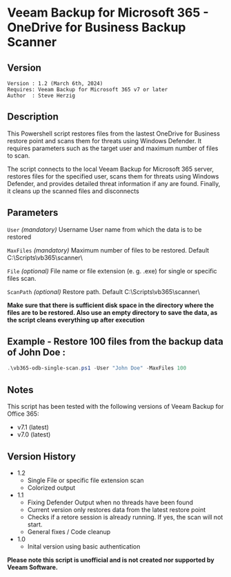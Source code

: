 # Veeam Backup for Microsoft 365 - OneDrive for Business Backup Scanner


## Version
~~~~
Version : 1.2 (March 6th, 2024)
Requires: Veeam Backup for Microsoft 365 v7 or later
Author  : Steve Herzig
~~~~

## Description
This Powershell script restores files from the lastest OneDrive for Business restore point and scans them for threats using Windows Defender. It requires parameters such as the target user and maximum number of files to scan. 

The script connects to the local Veeam Backup for Microsoft 365 server, restores files for the specified user, scans them for threats using Windows Defender, and provides detailed threat information if any are found. Finally, it cleans up the scanned files and disconnects 

## Parameters
`User`
_(mandatory)_ Username User name from which the data is to be restored

`MaxFiles`
_(mandatory)_ Maximum number of files to be restored. Default C:\Scripts\vb365\scanner\

`File`
_(optional)_ File name or file extension (e. g. .exe) for single or specific files scan.

`ScanPath`
_(optional)_ Restore path. Default C:\Scripts\vb365\scanner\

**Make sure that there is sufficient disk space in the directory where the files are to be restored. Also use an empty directory to save the data, as the script cleans everything up after execution**

## Example - Restore 100 files from the backup data of John Doe  :

```powershell
.\vb365-odb-single-scan.ps1 -User "John Doe" -MaxFiles 100
```

## Notes

This script has been tested with the following versions of Veeam Backup for Office 365:
  - v7.1 (latest)
  - v7.0 (latest)

## Version History
* 1.2
    * Single File or specific file extension scan
    * Colorized output
* 1.1
    * Fixing Defender Output when no threads have been found
    * Current version only restores data from the latest restore point
    * Checks if a retore session is already running. If yes, the scan will not start.
    * General fixes / Code cleanup       
* 1.0
    * Inital version using basic authentication

**Please note this script is unofficial and is not created nor supported by Veeam Software.**
